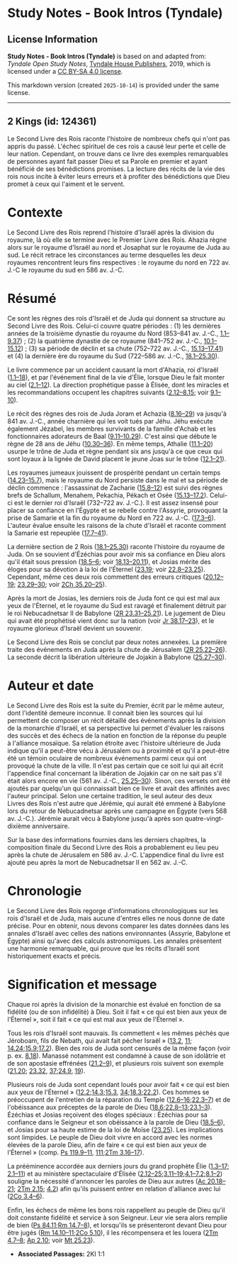# Study Notes - Book Intros (Tyndale)

## License Information

**Study Notes - Book Intros (Tyndale)** is based on and adapted from: _Tyndale Open Study Notes_, [Tyndale House Publishers](https://tyndaleopenresources.com/), 2019, which is licensed under a [CC BY-SA 4.0 license](https://creativecommons.org/licenses/by-sa/4.0/legalcode.en).

This markdown version (created `2025-10-14`) is provided under the same license.



--------------------------------

## 2 Kings (id: 124361)

Le Second Livre des Rois raconte l'histoire de nombreux chefs qui n'ont pas appris du passé. L'échec spirituel de ces rois a causé leur perte et celle de leur nation. Cependant, on trouve dans ce livre des exemples remarquables de personnes ayant fait passer Dieu et sa Parole en premier et ayant bénéficié de ses bénédictions promises. La lecture des récits de la vie des rois nous incite à éviter leurs erreurs et à profiter des bénédictions que Dieu promet à ceux qui l'aiment et le servent.

Contexte
========

Le Second Livre des Rois reprend l'histoire d'Israël après la division du royaume, là où elle se termine avec le Premier Livre des Rois. Ahazia règne alors sur le royaume d'Israël au nord et Josaphat sur le royaume de Juda au sud. Le récit retrace les circonstances au terme desquelles les deux royaumes rencontrent leurs fins respectives : le royaume du nord en 722 av. J.\-C le royaume du sud en 586 av. J.\-C.

Résumé
======

Ce sont les règnes des rois d'Israël et de Juda qui donnent sa structure au Second Livre des Rois. Celui\-ci couvre quatre périodes : (1\) les dernières années de la troisième dynastie du royaume du Nord (853–841 av. J.\-C., [1\.1–9\.37](https://ref.ly/2Kgs1:1-2Kgs9:37)) ; (2\) la quatrième dynastie de ce royaume (841–752 av. J.\-C., [10\.1–15\.12](https://ref.ly/2Kgs10:1-2Kgs15:12)) ; (3\) sa période de déclin et sa chute (752–722 av. J.\-C., [15\.13–17\.41](https://ref.ly/2Kgs15:13-2Kgs17:41)) et (4\) la dernière ère du royaume du Sud (722–586 av. J.\-C., [18\.1–25\.30](https://ref.ly/2Kgs18:1-2Kgs25:30)).

Le livre commence par un accident causant la mort d'Ahazia, roi d'Israël ([1\.1–18](https://ref.ly/2Kgs1:1-2Kgs1:18)), et par l'événement final de la vie d'Élie, lorsque Dieu le fait monter au ciel ([2\.1–12](https://ref.ly/2Kgs2:1-2Kgs2:12)). La direction prophétique passe à Élisée, dont les miracles et les recommandations occupent les chapitres suivants ([2\.12–8\.15](https://ref.ly/2Kgs2:12-2Kgs8:15); voir [9\.1–10](https://ref.ly/2Kgs9:1-2Kgs9:10)).

Le récit des règnes des rois de Juda Joram et Achazia ([8\.16–29](https://ref.ly/2Kgs8:16-2Kgs8:29)) va jusqu'à 841 av. J.\-C., année charnière qui les voit tués par Jéhu. Jéhu exécute également Jézabel, les membres survivants de la famille d'Achab et les fonctionnaires adorateurs de Baal ([9\.11–10\.29](https://ref.ly/2Kgs9:11-2Kgs10:29)). C'est ainsi que débute le règne de 28 ans de Jéhu ([10\.30–36](https://ref.ly/2Kgs10:30-2Kgs10:36)). En même temps, Athalie ([11\.1–20](https://ref.ly/2Kgs11:1-2Kgs11:20)) usurpe le trône de Juda et règne pendant six ans jusqu'à ce que ceux qui sont loyaux à la lignée de David placent le jeune Joas sur le trône ([12\.1–21](https://ref.ly/2Kgs12:1-2Kgs12:21)).

Les royaumes jumeaux jouissent de prospérité pendant un certain temps ([14\.23–15\.7](https://ref.ly/2Kgs14:23-2Kgs15:7)), mais le royaume du Nord persiste dans le mal et sa période de déclin commence : l'assassinat de Zacharie ([15\.8–12](https://ref.ly/2Kgs15:8-2Kgs15:12)) est suivi des règnes brefs de Schallum, Menahem, Pekachia, Pékach et Osée ([15\.13–17\.2](https://ref.ly/2Kgs15:13-2Kgs17:2)). Celui\-ci est le dernier roi d'Israël (732–722 av. J.\-C.). Il est assez insensé pour placer sa confiance en l'Égypte et se rebelle contre l'Assyrie, provoquant la prise de Samarie et la fin du royaume du Nord en 722 av. J.\-C. ([17\.3–6](https://ref.ly/2Kgs17:3-2Kgs17:6)). L'auteur évalue ensuite les raisons de la chute d'Israël et raconte comment la Samarie est repeuplée ([17\.7–41](https://ref.ly/2Kgs17:7-2Kgs17:41)).

La dernière section de 2 Rois ([18\.1–25\.30](https://ref.ly/2Kgs18:1-2Kgs25:30)) raconte l'histoire du royaume de Juda. On se souvient d'Ézéchias pour avoir mis sa confiance en Dieu alors qu'il était sous pression ([18\.5–6](https://ref.ly/2Kgs18:5-2Kgs18:6); voir [18\.13–20\.11](https://ref.ly/2Kgs18:13-2Kgs20:11)), et Josias mérite des éloges pour sa dévotion à la loi de l'Éternel ([23\.19](https://ref.ly/2Kgs23:19); voir [22\.8–23\.25](https://ref.ly/2Kgs22:8-2Kgs23:25)). Cependant, même ces deux rois commettent des erreurs critiques ([20\.12–19](https://ref.ly/2Kgs20:12-2Kgs20:19); [23\.29–30](https://ref.ly/2Kgs23:29-2Kgs23:30); voir [2Ch 35\.20–25](https://ref.ly/2Chr35:20-2Chr35:25)).

Après la mort de Josias, les derniers rois de Juda font ce qui est mal aux yeux de l'Éternel, et le royaume du Sud est ravagé et finalement détruit par le roi Nebucadnetsar II de Babylone ([2R 23\.31–25\.21](https://ref.ly/2Kgs23:31-2Kgs25:21)). Le jugement de Dieu qui avait été prophétisé vient donc sur la nation (voir [Jr 38\.17–23](https://ref.ly/Jer38:17-Jer38:23)), et le royaume glorieux d'Israël devient un souvenir.

Le Second Livre des Rois se conclut par deux notes annexées. La première traite des événements en Juda après la chute de Jérusalem ([2R 25\.22–26](https://ref.ly/2Kgs25:22-2Kgs25:26)). La seconde décrit la libération ultérieure de Jojakin à Babylone ([25\.27–30](https://ref.ly/2Kgs25:27-2Kgs25:30)).

Auteur et date
==============

Le Second Livre des Rois est la suite du Premier, écrit par le même auteur, dont l'identité demeure inconnue. Il connait bien les sources qui lui permettent de composer un récit détaillé des événements après la division de la monarchie d'Israël, et sa perspective lui permet d'évaluer les raisons des succès et des échecs de la nation en fonction de la réponse du peuple à l'alliance mosaïque. Sa relation étroite avec l'histoire ultérieure de Juda indique qu'il a peut\-être vécu à Jérusalem ou à proximité et qu'il a peut\-être été un témoin oculaire de nombreux événements parmi ceux qui ont provoqué la chute de la ville. Il n'est pas certain que ce soit lui qui ait écrit l'appendice final concernant la libération de Jojakin car on ne sait pas s'il était alors encore en vie (561 av. J.\-C., [25\.25–30](https://ref.ly/2Kgs25:25-2Kgs25:30)). Sinon, ces versets ont été ajoutés par quelqu'un qui connaissait bien ce livre et avait des affinités avec l'auteur principal. Selon une certaine tradition, le seul auteur des deux Livres des Rois n'est autre que Jérémie, qui aurait été emmené à Babylone lors du retour de Nebucadnetsar après une campagne en Égypte (vers 568 av. J.\-C.). Jérémie aurait vécu à Babylone jusqu'à après son quatre\-vingt\-dixième anniversaire.

Sur la base des informations fournies dans les derniers chapitres, la composition finale du Second Livre des Rois a probablement eu lieu peu après la chute de Jérusalem en 586 av. J.\-C. L'appendice final du livre est ajouté peu après la mort de Nebucadnetsar II en 562 av. J.\-C.

Chronologie
===========

Le Second Livre des Rois regorge d'informations chronologiques sur les rois d'Israël et de Juda, mais aucune d'entres elles ne nous donne de date précise. Pour en obtenir, nous devons comparer les dates données dans les annales d'Israël avec celles des nations environnantes (Assyrie, Babylone et Égypte) ainsi qu'avec des calculs astronomiques. Les annales présentent une harmonie remarquable, qui prouve que les récits d'Israël sont historiquement exacts et précis.

Signification et message
========================

Chaque roi après la division de la monarchie est évalué en fonction de sa fidélité (ou de son infidélité) à Dieu. Soit il fait « ce qui est bien aux yeux de l'Éternel », soit il fait « ce qui est mal aux yeux de l'Éternel ».

Tous les rois d'Israël sont mauvais. Ils commettent « les mêmes péchés que Jéroboam, fils de Nebath, qui avait fait pécher Israël » ([13\.2](https://ref.ly/2Kgs13:2), [11](https://ref.ly/2Kgs13:11); [14\.24](https://ref.ly/2Kgs14:24);[15\.9](https://ref.ly/2Kgs15:9);[17\.2](https://ref.ly/2Kgs17:2)). Bien des rois de Juda sont censurés de la même façon (voir p. ex. [8\.18](https://ref.ly/2Kgs8:18)). Manassé notamment est condamné à cause de son idolâtrie et de son apostasie effrénées ([21\.2–9](https://ref.ly/2Kgs21:2-2Kgs21:9)), et plusieurs rois suivent son exemple ([21\.20](https://ref.ly/2Kgs21:20); [23\.32](https://ref.ly/2Kgs23:32), [37](https://ref.ly/2Kgs23:37);[24\.9](https://ref.ly/2Kgs24:9), [19](https://ref.ly/2Kgs24:19)).

Plusieurs rois de Juda sont cependant loués pour avoir fait « ce qui est bien aux yeux de l'Éternel » ([12\.2](https://ref.ly/2Kgs12:2);[14\.3](https://ref.ly/2Kgs14:3);[15\.3](https://ref.ly/2Kgs15:3), [34](https://ref.ly/2Kgs15:34);[18\.3](https://ref.ly/2Kgs18:3);[22\.2](https://ref.ly/2Kgs22:2)). Ces hommes se préoccupent de l'entretien de la réparation du Temple ([12\.6–16](https://ref.ly/2Kgs12:6-2Kgs12:16);[22\.3–7](https://ref.ly/2Kgs22:3-2Kgs22:7)) et de l'obéissance aux préceptes de la parole de Dieu ([18\.6](https://ref.ly/2Kgs18:6);[22\.8–13](https://ref.ly/2Kgs22:8-2Kgs22:13);[23\.1–3](https://ref.ly/2Kgs23:1-2Kgs23:3)). Ézéchias et Josias reçoivent des éloges spéciaux : Ézéchias pour sa confiance dans le Seigneur et son obéissance à la parole de Dieu ([18\.5–6](https://ref.ly/2Kgs18:5-2Kgs18:6)), et Josias pour sa haute estime de la loi de Moïse ([23\.25](https://ref.ly/2Kgs23:25)). Les implications sont limpides. Le peuple de Dieu doit vivre en accord avec les normes élevées de la parole Dieu, afin de faire « ce qui est bien aux yeux de l'Éternel » (comp. [Ps 119\.9–11](https://ref.ly/Ps119:9-Ps119:11), [111](https://ref.ly/Ps119:111);[2Tm 3\.16–17](https://ref.ly/2Tim3:16-2Tim3:17)).

La prééminence accordée aux derniers jours du grand prophète Élie ([1\.3–17](https://ref.ly/2Kgs1:3-2Kgs1:17); [2\.1–11](https://ref.ly/2Kgs2:1-2Kgs2:11)) et au ministère spectaculaire d'Élisée ([2\.12–25](https://ref.ly/2Kgs2:12-2Kgs2:25);[3\.11–19](https://ref.ly/2Kgs3:11-2Kgs3:19);[4\.1–7\.2](https://ref.ly/2Kgs4:1-2Kgs7:2);[8\.1–2](https://ref.ly/2Kgs8:1-2Kgs8:2)) souligne la nécessité d'annoncer les paroles de Dieu aux autres ([Ac 20\.18–21](https://ref.ly/Acts20:18-Acts20:21); [2Tm 2\.15](https://ref.ly/2Tim2:15); [4\.2](https://ref.ly/2Tim4:2)) afin qu'ils puissent entrer en relation d'alliance avec lui ([2Co 3\.4–6](https://ref.ly/2Cor3:4-2Cor3:6)).

Enfin, les échecs de même les bons rois rappellent au peuple de Dieu qu'il doit constante fidélité et service à son Seigneur. Leur vie sera alors remplie de bien ([Ps 84\.11](https://ref.ly/Ps84:11);[Rm 14\.7–8](https://ref.ly/Rom14:7-Rom14:8)), et lorsqu'ils se présenteront devant Dieu pour être jugés ([Rm 14\.10–11](https://ref.ly/Rom14:10-Rom14:11);[2Co 5\.10](https://ref.ly/2Cor5:10)), il les récompensera et les louera ([2Tm 4\.7–8](https://ref.ly/2Tim4:7-2Tim4:8); [Ap 2\.10](https://ref.ly/Rev2:10); voir [Mt 25\.23](https://ref.ly/Matt25:23)).

* **Associated Passages:** 2KI 1:1

